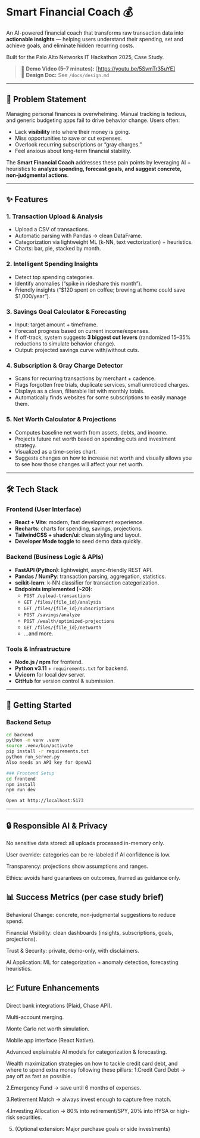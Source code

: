 # Smart Financial Coach 💰  

An AI-powered financial coach that transforms raw transaction data into **actionable insights** — helping users understand their spending, set and achieve goals, and eliminate hidden recurring costs.  

Built for the Palo Alto Networks IT Hackathon 2025, Case Study.  

> 🎥 **Demo Video (5–7 minutes):** [https://youtu.be/5SvmTr35uYE]  
> 📄 **Design Doc:** See `/docs/design.md`  

---

## 📌 Problem Statement  

Managing personal finances is overwhelming. Manual tracking is tedious, and generic budgeting apps fail to drive behavior change. Users often:  

- Lack **visibility** into where their money is going.  
- Miss opportunities to save or cut expenses.  
- Overlook recurring subscriptions or “gray charges.”  
- Feel anxious about long-term financial stability.  

The **Smart Financial Coach** addresses these pain points by leveraging AI + heuristics to **analyze spending, forecast goals, and suggest concrete, non-judgmental actions**.  

---

## ✨ Features  

### 1. **Transaction Upload & Analysis**  
- Upload a CSV of transactions.  
- Automatic parsing with Pandas → clean DataFrame.  
- Categorization via lightweight ML (k-NN, text vectorization) + heuristics.  
- Charts: bar, pie, stacked by month.  

### 2. **Intelligent Spending Insights**  
- Detect top spending categories.  
- Identify anomalies (“spike in rideshare this month”).  
- Friendly insights (“$120 spent on coffee; brewing at home could save $1,000/year”).  

### 3. **Savings Goal Calculator & Forecasting**  
- Input: target amount + timeframe.  
- Forecast progress based on current income/expenses.  
- If off-track, system suggests **3 biggest cut levers** (randomized 15–35% reductions to simulate behavior change).  
- Output: projected savings curve with/without cuts.  

### 4. **Subscription & Gray Charge Detector**  
- Scans for recurring transactions by merchant + cadence.  
- Flags forgotten free trials, duplicate services, small unnoticed charges.  
- Displays as a clean, filterable list with monthly totals.  
- Automatically finds websites for some subscriptions to easily manage them.

### 5. **Net Worth Calculator & Projections**  
- Computes baseline net worth from assets, debts, and income.  
- Projects future net worth based on spending cuts and investment strategy.  
- Visualized as a time-series chart.  
- Suggests changes on how to increase net worth and visually allows you to see how those changes will affect your net worth.


---

## 🛠 Tech Stack  

### Frontend (User Interface)  
- **React + Vite**: modern, fast development experience.  
- **Recharts**: charts for spending, savings, projections.  
- **TailwindCSS + shadcn/ui**: clean styling and layout.  
- **Developer Mode toggle** to seed demo data quickly.  

### Backend (Business Logic & APIs)  
- **FastAPI (Python)**: lightweight, async-friendly REST API.  
- **Pandas / NumPy**: transaction parsing, aggregation, statistics.  
- **scikit-learn**: k-NN classifier for transaction categorization.  
- **Endpoints implemented (~20)**:  
  - `POST /upload-transactions`  
  - `GET /files/{file_id}/analysis`  
  - `GET /files/{file_id}/subscriptions`  
  - `POST /savings/analyze`  
  - `POST /wealth/optimized-projections`  
  - `GET /files/{file_id}/networth`  
  - …and more.  

### Tools & Infrastructure  
- **Node.js / npm** for frontend.  
- **Python v3.11** + `requirements.txt` for backend.  
- **Uvicorn** for local dev server.  
- **GitHub** for version control & submission.  

---

## 🚀 Getting Started  

### Backend Setup  
```bash
cd backend
python -m venv .venv
source .venv/bin/activate
pip install -r requirements.txt
python run_server.py
Also needs an API key for OpenAI

### Frontend Setup
cd frontend
npm install
npm run dev

Open at http://localhost:5173
```
---

## 🔒 Responsible AI & Privacy

No sensitive data stored: all uploads processed in-memory only.

User override: categories can be re-labeled if AI confidence is low.

Transparency: projections show assumptions and ranges.

Ethics: avoids hard guarantees on outcomes, framed as guidance only.

## 📊 Success Metrics (per case study brief)

Behavioral Change: concrete, non-judgmental suggestions to reduce spend.

Financial Visibility: clean dashboards (insights, subscriptions, goals, projections).

Trust & Security: private, demo-only, with disclaimers.

AI Application: ML for categorization + anomaly detection, forecasting heuristics.

## 📈 Future Enhancements

Direct bank integrations (Plaid, Chase API).

Multi-account merging.

Monte Carlo net worth simulation.

Mobile app interface (React Native).

Advanced explainable AI models for categorization & forecasting.

Wealth maximization strategies on how to tackle credit card debt, and where to spend extra money following these pillars:
1.Credit Card Debt → pay off as fast as possible.

2.Emergency Fund → save until 6 months of expenses.

3.Retirement Match → always invest enough to capture free match.

4.Investing Allocation → 80% into retirement/SPY, 20% into HYSA or high-risk securities.

5. (Optional extension: Major purchase goals or side investments)